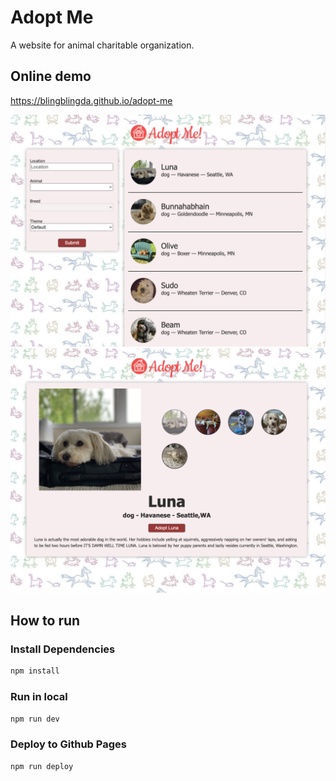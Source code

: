 # Adopt Me

A website for animal charitable organization.

## Online demo

https://blingblingda.github.io/adopt-me

![screenshot](./docs/ScreenShot-1.png)
![screenshot](./docs/ScreenShot-2.png)

## How to run

### Install Dependencies

```bash
npm install
```

### Run in local

```bash
npm run dev
```

### Deploy to Github Pages

```bash
npm run deploy
```
